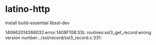 # latino-http

install build-essential libssl-dev

140662014268032:error:1408F10B:SSL routines:ssl3_get_record:wrong version number:../ssl/record/ssl3_record.c:331: